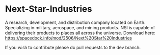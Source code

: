 # Next-Star-Industries
A research, development, and distribution company located on Earth. Specializing in military, aerospace, and mining products. NSI is capable of delivering their products to places all across the universe.
Download here: https://spacedock.info/mod/2506/Next%20Star%20Industries

If you wish to contribute please do pull requests to the dev branch.

